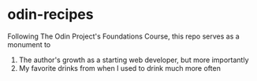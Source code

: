 # odin-recipes

Following The Odin Project's Foundations Course, this repo serves as a monument to
1. The author's growth as a starting web developer, but more importantly
2. My favorite drinks from when I used to drink much more often